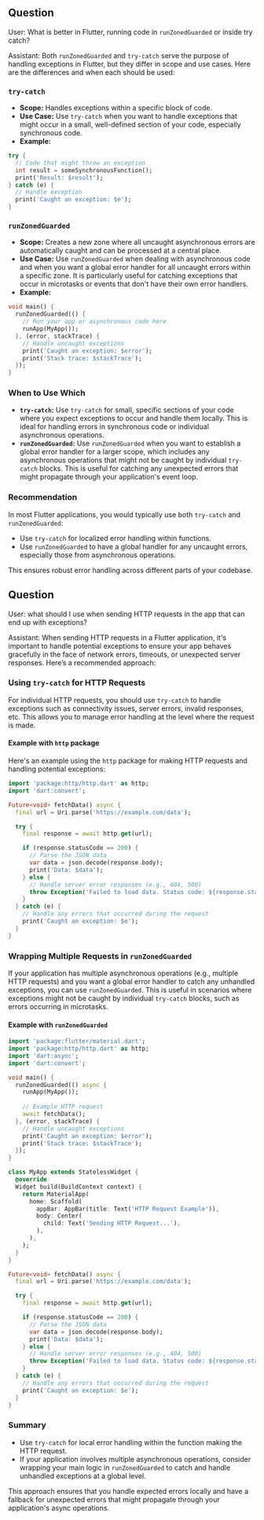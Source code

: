 ## Question
User:
What is better in Flutter, running code in `runZonedGuarded` or inside try catch?

Assistant:
Both `runZonedGuarded` and `try-catch` serve the purpose of handling exceptions in Flutter, but they differ in scope and use cases. Here are the differences and when each should be used:

### `try-catch`

- **Scope:** Handles exceptions within a specific block of code.
- **Use Case:** Use `try-catch` when you want to handle exceptions that might occur in a small, well-defined section of your code, especially synchronous code.
- **Example:**

```dart
try {
  // Code that might throw an exception
  int result = someSynchronousFunction();
  print('Result: $result');
} catch (e) {
  // Handle exception
  print('Caught an exception: $e');
}
```

### `runZonedGuarded`

- **Scope:** Creates a new zone where all uncaught asynchronous errors are automatically caught and can be processed at a central place.
- **Use Case:** Use `runZonedGuarded` when dealing with asynchronous code and when you want a global error handler for all uncaught errors within a specific zone. It is particularly useful for catching exceptions that occur in microtasks or events that don't have their own error handlers.
- **Example:**

```dart
void main() {
  runZonedGuarded(() {
    // Run your app or asynchronous code here
    runApp(MyApp());
  }, (error, stackTrace) {
    // Handle uncaught exceptions
    print('Caught an exception: $error');
    print('Stack trace: $stackTrace');
  });
}
```

### When to Use Which

- **`try-catch`:** Use `try-catch` for small, specific sections of your code where you expect exceptions to occur and handle them locally. This is ideal for handling errors in synchronous code or individual asynchronous operations.
- **`runZonedGuarded`:** Use `runZonedGuarded` when you want to establish a global error handler for a larger scope, which includes any asynchronous operations that might not be caught by individual `try-catch` blocks. This is useful for catching any unexpected errors that might propagate through your application's event loop.

### Recommendation

In most Flutter applications, you would typically use both `try-catch` and `runZonedGuarded`:

- Use `try-catch` for localized error handling within functions.
- Use `runZonedGuarded` to have a global handler for any uncaught errors, especially those from asynchronous operations.

This ensures robust error handling across different parts of your codebase.

## Question
User:
what should I use when sending HTTP requests in the app that can end up with exceptions?

Assistant:
When sending HTTP requests in a Flutter application, it's important to handle potential exceptions to ensure your app behaves gracefully in the face of network errors, timeouts, or unexpected server responses. Here’s a recommended approach:

### Using `try-catch` for HTTP Requests

For individual HTTP requests, you should use `try-catch` to handle exceptions such as connectivity issues, server errors, invalid responses, etc. This allows you to manage error handling at the level where the request is made.

#### Example with `http` package

Here's an example using the `http` package for making HTTP requests and handling potential exceptions:

```dart
import 'package:http/http.dart' as http;
import 'dart:convert';

Future<void> fetchData() async {
  final url = Uri.parse('https://example.com/data');

  try {
    final response = await http.get(url);

    if (response.statusCode == 200) {
      // Parse the JSON data
      var data = json.decode(response.body);
      print('Data: $data');
    } else {
      // Handle server error responses (e.g., 404, 500)
      throw Exception('Failed to load data. Status code: ${response.statusCode}');
    }
  } catch (e) {
    // Handle any errors that occurred during the request
    print('Caught an exception: $e');
  }
}
```

### Wrapping Multiple Requests in `runZonedGuarded`

If your application has multiple asynchronous operations (e.g., multiple HTTP requests) and you want a global error handler to catch any unhandled exceptions, you can use `runZonedGuarded`. This is useful in scenarios where exceptions might not be caught by individual `try-catch` blocks, such as errors occurring in microtasks.

#### Example with `runZonedGuarded`

```dart
import 'package:flutter/material.dart';
import 'package:http/http.dart' as http;
import 'dart:async';
import 'dart:convert';

void main() {
  runZonedGuarded(() async {
    runApp(MyApp());
    
    // Example HTTP request
    await fetchData();
  }, (error, stackTrace) {
    // Handle uncaught exceptions
    print('Caught an exception: $error');
    print('Stack trace: $stackTrace');
  });
}

class MyApp extends StatelessWidget {
  @override
  Widget build(BuildContext context) {
    return MaterialApp(
      home: Scaffold(
        appBar: AppBar(title: Text('HTTP Request Example')),
        body: Center(
          child: Text('Sending HTTP Request...'),
        ),
      ),
    );
  }
}

Future<void> fetchData() async {
  final url = Uri.parse('https://example.com/data');

  try {
    final response = await http.get(url);

    if (response.statusCode == 200) {
      // Parse the JSON data
      var data = json.decode(response.body);
      print('Data: $data');
    } else {
      // Handle server error responses (e.g., 404, 500)
      throw Exception('Failed to load data. Status code: ${response.statusCode}');
    }
  } catch (e) {
    // Handle any errors that occurred during the request
    print('Caught an exception: $e');
  }
}
```

### Summary

- Use `try-catch` for local error handling within the function making the HTTP request.
- If your application involves multiple asynchronous operations, consider wrapping your main logic in `runZonedGuarded` to catch and handle unhandled exceptions at a global level.

This approach ensures that you handle expected errors locally and have a fallback for unexpected errors that might propagate through your application's async operations.
